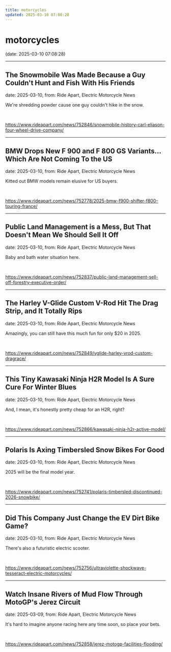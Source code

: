 ```yaml
---
title: motorcycles
updated: 2025-03-10 07:08:28
---
```


# motorcycles

(date: 2025-03-10 07:08:28)

---

## The Snowmobile Was Made Because a Guy Couldn't Hunt and Fish With His Friends

date: 2025-03-10, from: Ride Apart, Electric Motorcycle News

We're shredding powder cause one guy couldn't hike in the snow. 

<br> 

<https://www.rideapart.com/news/752846/snowmobile-history-carl-eliason-four-wheel-drive-company/>

---

## BMW Drops New F 900 and F 800 GS Variants…Which Are Not Coming To the US

date: 2025-03-10, from: Ride Apart, Electric Motorcycle News

Kitted out BMW models remain elusive for US buyers. 
 

<br> 

<https://www.rideapart.com/news/752778/2025-bmw-f900-shifter-f800-touring-france/>

---

## Public Land Management is a Mess, But That Doesn't Mean We Should Sell It Off

date: 2025-03-10, from: Ride Apart, Electric Motorcycle News

Baby and bath water situation here.  

<br> 

<https://www.rideapart.com/news/752837/public-land-management-sell-off-forestry-executive-order/>

---

## The Harley V-Glide Custom V-Rod Hit The Drag Strip, and It Totally Rips

date: 2025-03-10, from: Ride Apart, Electric Motorcycle News

Amazingly, you can still have this much fun for only $20 in 2025. 

<br> 

<https://www.rideapart.com/news/752849/vglide-harley-vrod-custom-dragrace/>

---

## This Tiny Kawasaki Ninja H2R Model Is A Sure Cure For Winter Blues

date: 2025-03-10, from: Ride Apart, Electric Motorcycle News

And, I mean, it's honestly pretty cheap for an H2R, right? 

<br> 

<https://www.rideapart.com/news/752866/kawasaki-ninja-h2r-active-model/>

---

## Polaris Is Axing Timbersled Snow Bikes For Good

date: 2025-03-10, from: Ride Apart, Electric Motorcycle News

2025 will be the final model year. 

<br> 

<https://www.rideapart.com/news/752741/polaris-timbersled-discontinued-2026-snowbike/>

---

## Did This Company Just Change the EV Dirt Bike Game?

date: 2025-03-10, from: Ride Apart, Electric Motorcycle News

There's also a futuristic electric scooter. 
 

<br> 

<https://www.rideapart.com/news/752756/ultraviolette-shockwave-tesseract-electric-motorcycles/>

---

## Watch Insane Rivers of Mud Flow Through MotoGP's Jerez Circuit

date: 2025-03-09, from: Ride Apart, Electric Motorcycle News

It's hard to imagine anyone racing here any time soon, so place your bets. 

<br> 

<https://www.rideapart.com/news/752858/jerez-motogp-facilities-flooding/>

